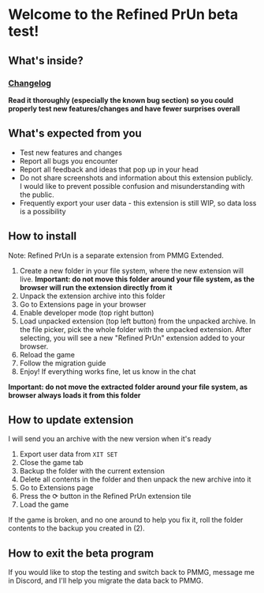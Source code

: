 # Welcome to the Refined PrUn beta test!

## What's inside?

### [Changelog](https://github.com/refined-prun/refined-prun/blob/main/CHANGELOG.md)

**Read it thoroughly (especially the known bug section) so you could
properly test new features/changes and have fewer surprises overall**

## What's expected from you

- Test new features and changes
- Report all bugs you encounter
- Report all feedback and ideas that pop up in your head
- Do not share screenshots and information about this extension publicly. I would like to
  prevent possible confusion and misunderstanding with the public.
- Frequently export your user data - this extension is still WIP, so data loss is a possibility

## How to install

Note: Refined PrUn is a separate extension from PMMG Extended.

1. Create a new folder in your file system, where the new extension will live.
   **Important: do not move this folder around your file system, as the browser will
   run the extension directly from it**
2. Unpack the extension archive into this folder
3. Go to Extensions page in your browser
4. Enable developer mode (top right button)
5. Load unpacked extension (top left button) from the unpacked archive.
   In the file picker, pick the whole folder with the unpacked extension.
   After selecting, you will see a new "Refined PrUn" extension added to your browser.
6. Reload the game
7. Follow the migration guide
8. Enjoy! If everything works fine, let us know in the chat

**Important: do not move the extracted folder around your file system,
as browser always loads it from this folder**

## How to update extension

I will send you an archive with the new version when it's ready

1. Export user data from `XIT SET`
2. Close the game tab
3. Backup the folder with the current extension
4. Delete all contents in the folder and then unpack the new archive into it
5. Go to Extensions page
6. Press the ⟳ button in the Refined PrUn extension tile
7. Load the game

If the game is broken, and no one around to help you fix it, roll the folder contents
to the backup you created in (2).

## How to exit the beta program

If you would like to stop the testing and switch back to PMMG, message me in
Discord, and I'll help you migrate the data back to PMMG.
